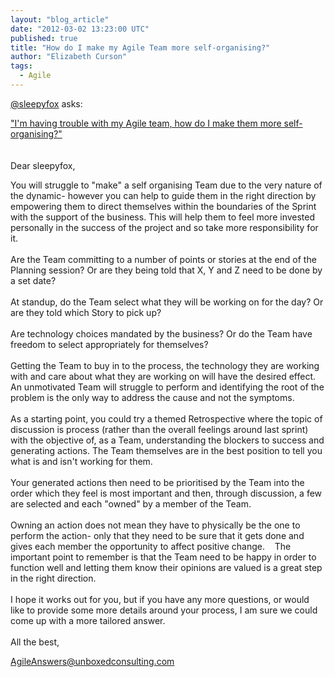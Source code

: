 ```yaml
---
layout: "blog_article"
date: "2012-03-02 13:23:00 UTC"
published: true
title: "How do I make my Agile Team more self-organising?"
author: "Elizabeth Curson"
tags:
  - Agile
---
```


<p><a href="https://twitter.com/#%21/sleepyfox">@sleepyfox</a> asks:</p>
<p><a href="https://twitter.com/#!/sleepyfox/status/174598204665511936">&quot;I&#39;m having trouble with my Agile team, how do I make them more self-organising?&quot;</a><br />
<br />
<br />
Dear&nbsp;sleepyfox,</p>
<p>You will struggle to &quot;make&quot; a self organising Team due to the very nature of the dynamic- however you can help to guide them in the right direction by empowering them to direct themselves within the boundaries of the Sprint with the support of the business. This will help them to feel more invested personally in the success of the project and so take more responsibility for it.<br />
<br />
Are the Team committing to a number of points or stories at the end of the Planning session? Or are they being told that X, Y and Z need to be done by a set date?<br />
<br />
At standup, do the Team select what they will be working on for the day? Or are they told which Story to pick up?<br />
<br />
Are technology choices mandated by the business? Or do the Team have freedom to select appropriately for themselves?<br />
<br />
Getting the Team to buy in to the process, the technology they are working with and care about what they are working on will have the desired effect. An unmotivated Team will struggle to perform and identifying the root of the problem is the only way to address the cause and not the symptoms.<br />
<br />
As a starting point, you could try a themed Retrospective where the topic of discussion is process (rather than the overall feelings around last sprint) with the objective of, as a Team, understanding the blockers to success and generating actions. The Team themselves are in the best position to tell you what is and isn&#39;t working for them.<br />
<br />
Your generated actions then need to be prioritised by the Team into the order which they feel is most important and then, through discussion, a few are selected and each &quot;owned&quot; by a member of the Team.<br />
<br />
Owning an action does not mean they have to physically be the one to perform the action- only that they need to be sure that it gets done and gives each member the opportunity to affect positive change.&nbsp;&nbsp;&nbsp; The important point to remember is that the Team need to be happy in order to function well and letting them know their opinions are valued is a great step in the right direction.<br />
<br />
I hope it works out for you, but if you have any more questions, or would like to provide some more details around your process, I am sure we could come up with a more tailored answer.<br />
<br />
All the best,</p>
<p><a href="mailto:agileanswers@unboxedconsulting.com">AgileAnswers@unboxedconsulting.com</a></p>

